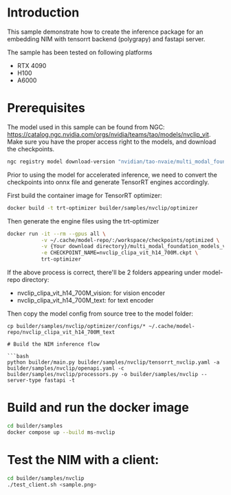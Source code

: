 # Introduction

This sample demonstrate how to create the inference package for an embedding NIM with tensorrt backend (polygrapy) and fastapi server.

The sample has been tested on following platforms
- RTX 4090
- H100
- A6000

# Prerequisites

The model used in this sample can be found from NGC: https://catalog.ngc.nvidia.com/orgs/nvidia/teams/tao/models/nvclip_vit. Make sure you have the proper access right to the models, and download the checkpoints.

```bash
ngc registry model download-version "nvidian/tao-nvaie/multi_modal_foundation_models:NVCLIP_224_700M_ViTH14"
```

Prior to using the model for accelerated inference, we need to convert the checkpoints into onnx file and generate TensorRT engines accordingly.

First build the container image for TensorRT optimizer:

```bash
docker build -t trt-optimizer builder/samples/nvclip/optimizer
```

Then generate the engine files using the trt-optimizer

```bash
docker run -it --rm --gpus all \
           -v ~/.cache/model-repo/:/workspace/checkpoints/optimized \
           -v {Your download directory}/multi_modal_foundation_models_vNVCLIP_224_700M_ViTH14:/workspace/checkpoints/baseline \
           -e CHECKPOINT_NAME=nvclip_clipa_vit_h14_700M.ckpt \
           trt-optimizer
```

If the above process is correct, there'll be 2 folders appearing under model-repo directory:
- nvclip_clipa_vit_h14_700M_vision: for vision encoder
- nvclip_clipa_vit_h14_700M_text: for text encoder

Then copy the model config from source tree to the model folder:

```
cp builder/samples/nvclip/optimizer/configs/* ~/.cache/model-repo/nvclip_clipa_vit_h14_700M_text

# Build the NIM inference flow

```bash
python builder/main.py builder/samples/nvclip/tensorrt_nvclip.yaml -a builder/samples/nvclip/openapi.yaml -c builder/samples/nvclip/processors.py -o builder/samples/nvclip --server-type fastapi -t
```

# Build and run the docker image

```bash
cd builder/samples
docker compose up --build ms-nvclip
```

# Test the NIM with a client:

```bash
cd builder/samples/nvclip
./test_client.sh <sample.png>
```